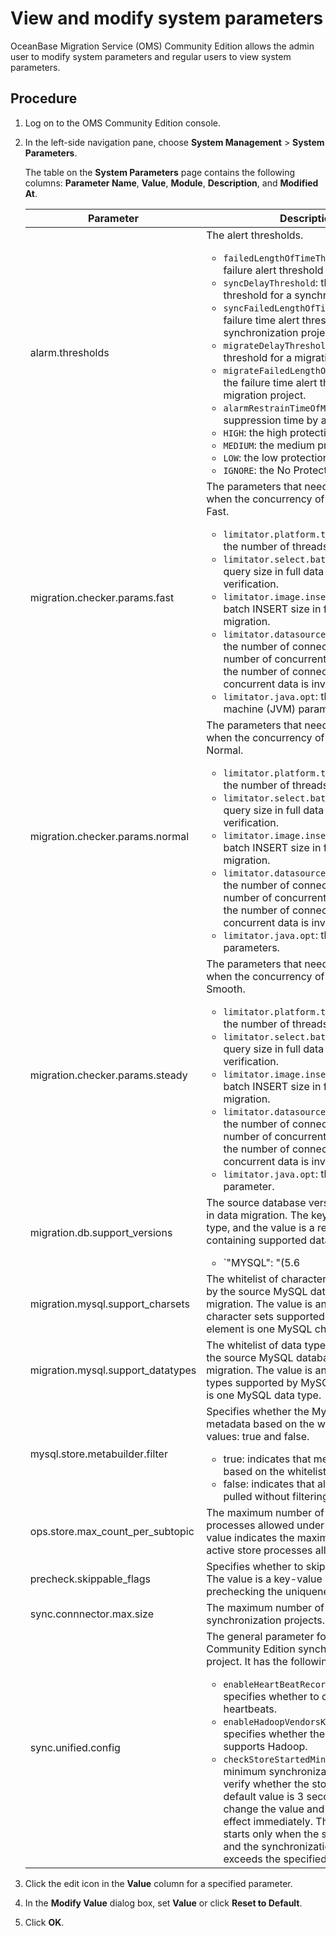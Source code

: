 # View and modify system parameters 

OceanBase Migration Service (OMS) Community Edition allows the admin user to modify system parameters and regular users to view system parameters. 

## Procedure

1. Log on to the OMS Community Edition console.

2. In the left-side navigation pane, choose **System Management** \> **System Parameters**. 

   The table on the **System Parameters** page contains the following columns: **Parameter Name**, **Value**, **Module**, **Description**, and **Modified At**. 

   |                 Parameter                  |      Description |              Default value        |
   |--------------------------------------------|---------------------|-----------------------------|
   | alarm.thresholds                           | The alert thresholds. <ul><li>`failedLengthOfTimeThreshold`: the failure alert threshold for a project.<li>`syncDelayThreshold`: the delay alert threshold for a synchronization project.<li>`syncFailedLengthOfTimeThreshold`: the failure time alert threshold for a synchronization project. <li>`migrateDelayThreshold`: the delay alert threshold for a migration project.<li>`migrateFailedLengthOfTimeThreshold`: the failure time alert threshold for a migration project. <li>`alarmRestrainTimeOfMin`: the alert suppression time by alert level.<li>`HIGH`: the high protection level. <li>`MEDIUM`: the medium protection level.<li>`LOW`: the low protection level.<li>`IGNORE`: the No Protection level.</ul>    | null                                                                    |
   | migration.checker.params.fast              | The parameters that need to be specified when the concurrency of the Checker is Fast. <ul><li>`limitator.platform.threads.number`: the number of threads. <li> `limitator.select.batch.max`: the batch query size in full data migration or verification. <li>`limitator.image.insert.batch.max`: the batch INSERT size in full data migration. <li>`limitator.datasource.connections.max`: the number of connections. If the number of concurrent threads exceeds the number of connections, the concurrent data is invalid. <li>`limitator.java.opt`: the Java virtual machine (JVM) parameters.  </ul>       | {"limitator.platform.threads.number": 32, "limitator.select.batch.max": 1200, "limitator.image.insert.batch.max": 400,"limitator.datasource.connections.max":50, "limitator.java.opt":"-server -Xms16g -Xmx16g -Xmn8g -Xss256k"} |
    | migration.checker.params.normal            | The parameters that need to be specified when the concurrency of the Checker is Normal. <ul><li>`limitator.platform.threads.number`: the number of threads.<li>`limitator.select.batch.max`: the batch query size in full data migration or verification.<li>`limitator.image.insert.batch.max`: the batch INSERT size in full data migration. <li>`limitator.datasource.connections.max`: the number of connections. If the number of concurrent threads exceeds the number of connections, the concurrent data is invalid. <li>`limitator.java.opt`: the JVM parameters.</ul>   | {"limitator.platform.threads.number": 8, "limitator.select.batch.max": 600, "limitator.image.insert.batch.max": 200,"limitator.datasource.connections.max":50, "limitator.java.opt":"-server -Xms8g -Xmx8g -Xmn4g -Xss256k"}     |
   | migration.checker.params.steady            | The parameters that need to be specified when the concurrency of the Checker is Smooth. <ul><li>`limitator.platform.threads.number`: the number of threads.  <li>`limitator.select.batch.max`: the batch query size in full data migration or verification. <li>`limitator.image.insert.batch.max`: the batch INSERT size in full data migration. <li>`limitator.datasource.connections.max`: the number of connections. If the number of concurrent threads exceeds the number of connections, the concurrent data is invalid. <li>`limitator.java.opt`: the JVM parameter. </ul>       | {"limitator.platform.threads.number": 4, "limitator.select.batch.max": 200, "limitator.image.insert.batch.max": 100,"limitator.datasource.connections.max":50, "limitator.java.opt":"-server -Xms4g -Xmx4g -Xmn2g -Xss256k"}     |
   | migration.db.support_versions              | The source database versions supported in data migration.  The key is the database type, and the value is a regular expression containing supported database versions. <ul><li>`"MYSQL": "(5.6|5.7|8.0).*"`: indicates that OMS supports MySQL V5.6, V5.7, and V8.0.<li>`"MARIADB": "10.[12345].*"`: indicates that OMS supports MariaDB V10.1.0 to V10.5.9. </ul>               | { "MYSQL": "(5.6\|5.7\|8.0).\*", "MARIADB": "10.\[12345\].\*"}                                                                               |
   | migration.mysql.support_charsets           | The whitelist of character sets supported by the source MySQL database in data migration.  The value is an array of character sets supported by MySQL. Each element is one MySQL character set.                       | \["binary","gbk","gb18030","utf8mb4","utf16","utf8"\]                |
   | migration.mysql.support_datatypes          | The whitelist of data types supported by the source MySQL database in data migration.  The value is an array of data types supported by MySQL. Each element is one MySQL data type.          | \[\]           |
   | mysql.store.metabuilder.filter             | Specifies whether the MySQL store filters metadata based on the whitelist. Valid values: true and false. <ul><li>true: indicates that metadata is filtered based on the whitelist. <li>false: indicates that all metadata is pulled without filtering. </ul>     | true                                                      |
   | ops.store.max_count_per_subtopic           | The maximum number of active store processes allowed under a subtopic. 	 The value indicates the maximum number of active store processes allowed.     | 6                |
   | precheck.skippable_flags                   | Specifies whether to skip the precheck.  The value is a key-value pair for prechecking the uniqueness of `checkType`.    | null             |
   | sync.connnector.max.size       | The maximum number of concurrent data synchronization projects.        | 2         |
   | sync.unified.config                        | The general parameter for an OMS Community Edition synchronization project. It has the following three fields: <ul><li>`enableHeartBeatRecordToDataHub`: specifies whether to deliver the heartbeats. <li>`enableHadoopVendorsKafkaServer`: specifies whether the Kafka server supports Hadoop. <li>`checkStoreStartedMinSyncProcess`: the minimum synchronization progress to verify whether the store starts. The default value is 3 seconds. You can change the value and the change takes effect immediately.  The full migration starts only when the store is running and the synchronization progress exceeds the specified minimum value.    </ul>          | {"enableHeartBeatRecordToDataHub":false,"enableHadoopVendorsKafkaServer":false,"checkStoreStartedMinSyncProcess":3}                        |
   
3. Click the edit icon in the **Value** column for a specified parameter.

4. In the **Modify Value** dialog box, set **Value** or click **Reset to Default**.

5. Click **OK**.